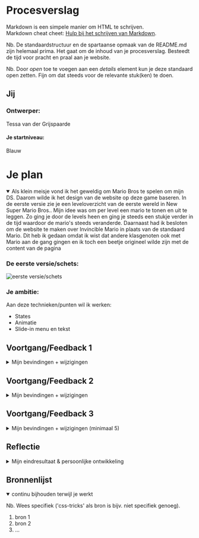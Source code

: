 # Procesverslag
Markdown is een simpele manier om HTML te schrijven.  
Markdown cheat cheet: [Hulp bij het schrijven van Markdown](https://github.com/adam-p/markdown-here/wiki/Markdown-Cheatsheet).

Nb. De standaardstructuur en de spartaanse opmaak van de README.md zijn helemaal prima. Het gaat om de inhoud van je procesverslag. Besteedt de tijd voor pracht en praal aan je website.

Nb. Door *open* toe te voegen aan een *details* element kun je deze standaard open zetten. Fijn om dat steeds voor de relevante stuk(ken) te doen.





## Jij

### Ontwerper:
Tessa van der Grijspaarde

#### Je startniveau:
Blauw





# Je plan

<details open>
  <summary>Als klein meisje vond ik het geweldig om Mario Bros te spelen om mijn DS. Daarom wilde ik het design van de website op deze game baseren. In de eerste versie zie je een leveloverzicht van de eerste wereld in New Super Mario Bros.. Mijn idee was om per level een mario te tonen en uit te leggen. Zo ging je door de levels heen en ging je steeds een stukje verder in de tijd waardoor de mario's steeds veranderde. Daarnaast had ik besloten om de website te maken over Invincible Mario in plaats van de standaard Mario. Dit heb ik gedaan omdat ik wist dat andere klasgenoten ook met Mario aan de gang gingen en ik toch een beetje origineel wilde zijn met de content van de pagina </summary>

  ### De eerste versie/schets:
  <img src="readme-images/eersteversie-mario" width="375px" alt="eerste versie/schets">


  ### Je ambitie: 
  Aan deze technieken/punten wil ik werken:
  - States
  - Animatie
  - Slide-in menu en tekst
 
</details>




## Voortgang/Feedback 1

<details>
  <summary>Mijn bevindingen + wijzigingen</summary>

  ### Bevinding 1:
  Ik kreeg feedback van Job. Hij vertelde mij dat deze manier van levels tonen niet heel origineel is, omdat ik letterlijk een foto van de game heb. Mocht ik zelf iets illustreren zou dit al beter zijn en kan je er een eigen draai aan geven.

  #### oplossing:
  Hiermee ben ik aan de slag gegaan. Ik ben gaan schetsen en heb een pad gemaakt. De gebruiker volgt het pad en krijgt daarmee mee informatie. Het pad loopt door de gehele website en neemt de gebruiker dus echt mee. Om het pad heen komen vervolgens tekst en afbeelding van de Invincible Mario. Dit pad is verwerkt in de website.


  ### Bevinding 2:
  Job gaf aan dat er nog erg veel tekst te vinden is op de website.

  #### oplossing:
  Op dit moment was alleen de tekst op de homepagina aanwezig. Deze tekst heb ik voor 2/3 ingekort waardoor alleen de essentiële info op de website staat. Dit heb ik vervolgens ook doorgevoerd in de rest van de teksten.

  <img src="readme-images/tekst_versie1" width="375px" alt="eerste versie/schets">
  <img src="readme-images/uiteindelijke_tekst" width="375px" alt="eerste versie/schets">


  ### Bevinding 3:
  "Ik zou sws rainbow kingdom erin doen, want invicible mario heeft alle kleuren van de regenboog," zei Job.

  #### oplossing:
  Deze suggestie heb ik niet doorgevoerd in de website. Dit omdat ik het wilde baseren op de werelden in New Super Mario Bros.. Hier komt Rainbow Kingdom niet in voor. De Rainbow heb ik wel nog verwerkt in de homepagina.

  <img src="readme-images/uiteindelijke_tekst" width="375px" alt="eerste versie/schets">

</details>




## Voortgang/Feedback 2

<details>
  <summary>Mijn bevindingen + wijzigingen</summary>
  
  ### Bevinding 1:
  Er zijn nog geen hover states aangebracht in de interface.

  #### oplossing:
  Van dit punt was ik mij bewust. Na deze feeedback heb ik hover states aangemaakt over afbeeldingen en de pijlen in de navigatie. Alle afbeeldingen vergroten met .1 of .2 afhankelijk van de grootte.

  <img src="readme-images/hover-states" width="375px" alt="eerste versie/schets">

  ### Bevinding 2:
  Er zijn 2 javascript beestanden.

  #### oplossing:
  Beschrijving hoe je het hebt hebt opgelost of als het niet gelukt is hoe je het zou oplossen (tekst en afbeeding(en)).



  ### Bevinding 3:
  ...

</details>



## Voortgang/Feedback 3

<details>
  <summary>Mijn bevindingen + wijzigingen (minimaal 5)</summary>
  
  ### Bevinding 1:
  Omschrijving van wat er nog niet orde was (tekst en afbeeding(en)).

  #### oplossing:
  Beschrijving hoe je het hebt hebt opgelost of als het niet gelukt is hoe je het zou oplossen (tekst en afbeeding(en)).



  ### Bevinding 2:
  Omschrijving van wat er nog niet orde was (tekst en afbeeding(en)).

  #### oplossing:
  Beschrijving hoe je het hebt hebt opgelost of als het niet gelukt is hoe je het zou oplossen (tekst en afbeeding(en)).



  ### Bevinding 3:
  ...

</details>




## Reflectie

<details>
  <summary>Mijn eindresultaat & persoonlijke ontwikkeling</summary>

  ### Je uitkomst - karakteristiek screenshot(s):
  <img src="readme-images/dummy-plaatje.jpg" width="375px" alt="final ontwerp">


  ### Dit ging goed/Heb ik geleerd: 
  Korte omschrijving met plaatje(s)

  <img src="readme-images/dummy-plaatje.jpg" width="375px" alt="top">


  ### Dit was lastig/Is niet gelukt:
  Korte omschrijving met plaatje(s)

  <img src="readme-images/dummy-plaatje.jpg" width="375px" alt="bummer">
</details>





## Bronnenlijst

<details open>
<summary>continu bijhouden terwijl je werkt</summary>

Nb. Wees specifiek ('css-tricks' als bron is bijv. niet specifiek genoeg).

1. bron 1
2. bron 2
3. ...

</details>